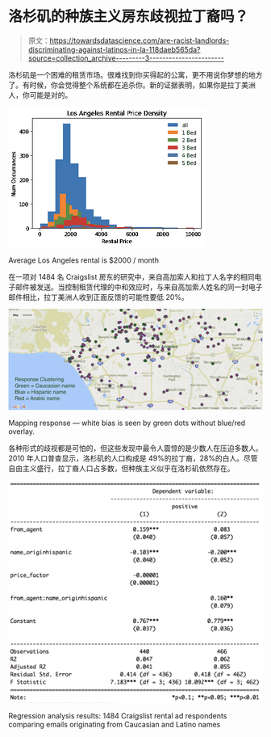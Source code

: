 # 洛杉矶的种族主义房东歧视拉丁裔吗？

> 原文：<https://towardsdatascience.com/are-racist-landlords-discriminating-against-latinos-in-la-118daeb565da?source=collection_archive---------3----------------------->

洛杉矶是一个困难的租赁市场。很难找到你买得起的公寓，更不用说你梦想的地方了。有时候，你会觉得整个系统都在追杀你。新的证据表明，如果你是拉丁美洲人，你可能是对的。

![](img/3d294b36f7bbb3b0c5b9d0cec20fcd28.png)

Average Los Angeles rental is $2000 / month

在一项对 1484 名 Craigslist 房东的研究中，来自高加索人和拉丁人名字的相同电子邮件被发送。当控制租赁代理的中和效应时，与来自高加索人姓名的同一封电子邮件相比，拉丁美洲人收到正面反馈的可能性要低 20%。

![](img/94dcf61948cfefe02d718161ad9a13ab.png)

Mapping response — white bias is seen by green dots without blue/red overlay.

各种形式的歧视都是可怕的，但这些发现中最令人震惊的是少数人在压迫多数人。2010 年人口普查显示，洛杉矶的人口构成是 49%的拉丁裔，28%的白人。尽管自由主义盛行，拉丁裔人口占多数，但种族主义似乎在洛杉矶依然存在。

![](img/8b62e5ef09dd57d85f4949bf8e81a41b.png)

Regression analysis results: 1484 Craigslist rental ad respondents comparing emails originating from Caucasian and Latino names